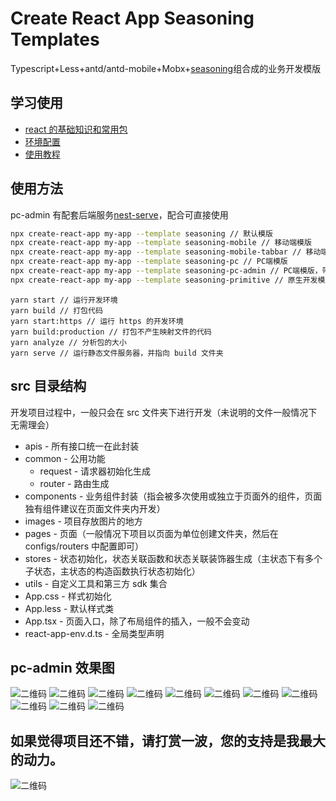 # Create React App Seasoning Templates

Typescript+Less+antd/antd-mobile+Mobx+[seasoning](https://github.com/dyb881/seasoning)组合成的业务开发模版

## 学习使用

- [react 的基础知识和常用包](https://github.com/dyb881/recommended)
- [环境配置](https://www.yuque.com/xiangbudaowojingran/web/vx6qpl)
- [使用教程](https://www.yuque.com/xiangbudaowojingran/web/dqq25f)

## 使用方法

pc-admin 有配套后端服务[nest-serve](https://github.com/dyb881/nest-serve)，配合可直接使用

```sh
npx create-react-app my-app --template seasoning // 默认模版
npx create-react-app my-app --template seasoning-mobile // 移动端模版
npx create-react-app my-app --template seasoning-mobile-tabbar // 移动端模版，带上 tabbar
npx create-react-app my-app --template seasoning-pc // PC端模版
npx create-react-app my-app --template seasoning-pc-admin // PC端模版，带权限控制的管理后台模版
npx create-react-app my-app --template seasoning-primitive // 原生开发模版
```

```
yarn start // 运行开发环境
yarn build // 打包代码
yarn start:https // 运行 https 的开发环境
yarn build:production // 打包不产生映射文件的代码
yarn analyze // 分析包的大小
yarn serve // 运行静态文件服务器，并指向 build 文件夹
```

## src 目录结构

开发项目过程中，一般只会在 src 文件夹下进行开发（未说明的文件一般情况下无需理会）

- apis - 所有接口统一在此封装
- common - 公用功能
  - request - 请求器初始化生成
  - router - 路由生成
- components - 业务组件封装（指会被多次使用或独立于页面外的组件，页面独有组件建议在页面文件夹内开发）
- images - 项目存放图片的地方
- pages - 页面（一般情况下项目以页面为单位创建文件夹，然后在 configs/routers 中配置即可）
- stores - 状态初始化，状态关联函数和状态关联装饰器生成（主状态下有多个子状态，主状态的构造函数执行状态初始化）
- utils - 自定义工具和第三方 sdk 集合
- App.css - 样式初始化
- App.less - 默认样式类
- App.tsx - 页面入口，除了布局组件的插入，一般不会变动
- react-app-env.d.ts - 全局类型声明

## pc-admin 效果图

![二维码](https://bittyshow-files.oss-cn-guangzhou.aliyuncs.com/github/nest-serve-1.png)
![二维码](https://bittyshow-files.oss-cn-guangzhou.aliyuncs.com/github/nest-serve-2.png)
![二维码](https://bittyshow-files.oss-cn-guangzhou.aliyuncs.com/github/nest-serve-3.png)
![二维码](https://bittyshow-files.oss-cn-guangzhou.aliyuncs.com/github/nest-serve-4.png)
![二维码](https://bittyshow-files.oss-cn-guangzhou.aliyuncs.com/github/nest-serve-5.png)
![二维码](https://bittyshow-files.oss-cn-guangzhou.aliyuncs.com/github/nest-serve-6.png)
![二维码](https://bittyshow-files.oss-cn-guangzhou.aliyuncs.com/github/nest-serve-7.png)
![二维码](https://bittyshow-files.oss-cn-guangzhou.aliyuncs.com/github/nest-serve-8.png)
![二维码](https://bittyshow-files.oss-cn-guangzhou.aliyuncs.com/github/nest-serve-9.png)
![二维码](https://bittyshow-files.oss-cn-guangzhou.aliyuncs.com/github/nest-serve-10.png)
![二维码](https://bittyshow-files.oss-cn-guangzhou.aliyuncs.com/github/nest-serve-11.png)

## 如果觉得项目还不错，请打赏一波，您的支持是我最大的动力。

![二维码](https://bittyshow-files.oss-cn-guangzhou.aliyuncs.com/pay.png)
